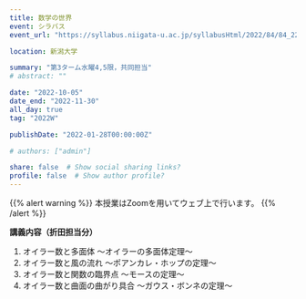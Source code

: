 ```yaml
---
title: 数学の世界
event: シラバス
event_url: "https://syllabus.niigata-u.ac.jp/syllabusHtml/2022/84/84_223G6501_ja_JP.html"

location: 新潟大学

summary: "第3ターム水曜4,5限，共同担当"
# abstract: ""

date: "2022-10-05"
date_end: "2022-11-30"
all_day: true
tag: "2022W"

publishDate: "2022-01-28T00:00:00Z"

# authors: ["admin"]

share: false  # Show social sharing links?
profile: false  # Show author profile?
---
```

{{% alert warning %}}
本授業はZoomを用いてウェブ上で行います。
{{% /alert %}}

**講義内容（折田担当分）**

1. オイラー数と多面体 ～オイラーの多面体定理～
2. オイラー数と風の流れ ～ポアンカレ・ホップの定理～
3. オイラー数と関数の臨界点 ～モースの定理～
4. オイラー数と曲面の曲がり具合 ～ガウス・ボンネの定理～
